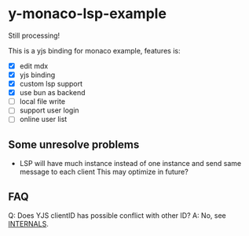# y-monaco-lsp-example

Still processing!

This is a yjs binding for monaco example, features is:

- [x] edit mdx
- [x] yjs binding
- [x] custom lsp support
- [x] use bun as backend
- [ ] local file write
- [ ] support user login
- [ ] online user list

## Some unresolve problems

- LSP will have much instance instead of one instance and send same message to each client
  This may optimize in future?


## FAQ

Q: Does YJS clientID has possible conflict with other ID?
A: No, see [INTERNALS](https://github.com/yjs/yjs/blob/main/INTERNALS.md).